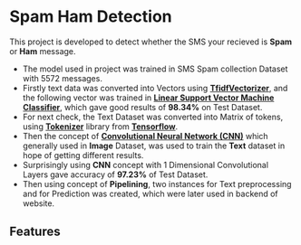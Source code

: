 # Spam Ham Detection
This project is developed to detect whether the SMS your recieved is **Spam** or **Ham** message.

- The model used in project was trained in SMS Spam collection Dataset with 5572 messages.
- Firstly text data was converted into Vectors using [**TfidfVectorizer**](https://scikit-learn.org/stable/modules/generated/sklearn.feature_extraction.text.TfidfVectorizer.html), and the following vector was trained in [**Linear Support Vector Machine Classifier**](https://scikit-learn.org/stable/modules/generated/sklearn.svm.LinearSVC.html), which gave good results of **98.34%** on Test Dataset.
- For next check, the Text Dataset was converted into Matrix of tokens, using [**Tokenizer**](https://www.tensorflow.org/api_docs/python/tf/keras/preprocessing/text/Tokenizer) library from [**Tensorflow**](https://www.tensorflow.org/).
- Then the concept of [**Convolutional Neural Network (CNN)**](https://en.wikipedia.org/wiki/Convolutional_neural_network) which generally used in **Image** Dataset, was used to train the **Text** dataset in hope of getting different results.
- Surprisingly using **CNN** concept with 1 Dimensional Convolutional Layers gave accuracy of **97.23%** of Test Dataset.
- Then using concept of **Pipelining**, two instances for Text preprocessing and for Prediction was created, which were later used in backend of website.

## Features
